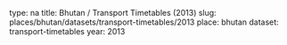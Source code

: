 type: na
title: Bhutan / Transport Timetables (2013)
slug: places/bhutan/datasets/transport-timetables/2013
place: bhutan
dataset: transport-timetables
year: 2013

